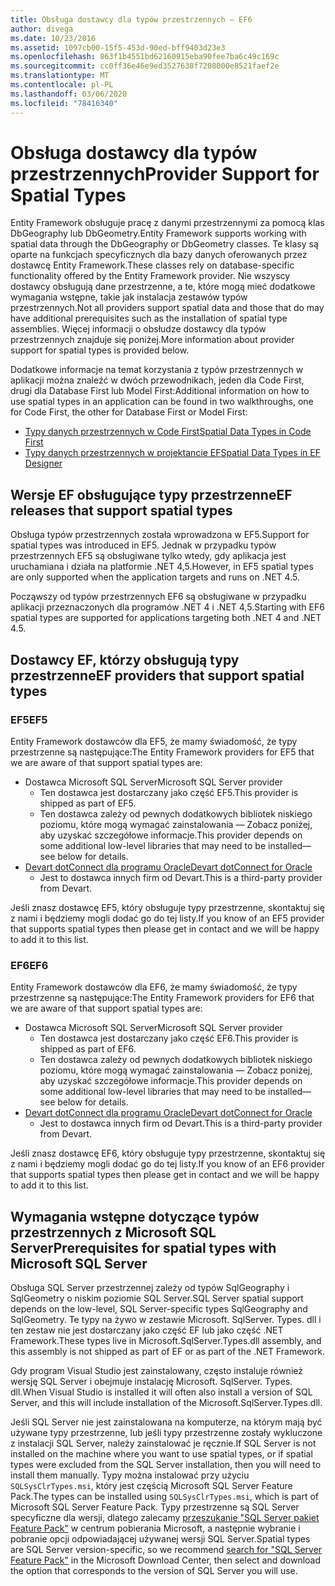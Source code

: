 ```yaml
---
title: Obsługa dostawcy dla typów przestrzennych — EF6
author: divega
ms.date: 10/23/2016
ms.assetid: 1097cb00-15f5-453d-90ed-bff9403d23e3
ms.openlocfilehash: 863f1b4551bd62160915eba90fee7ba6c49c169c
ms.sourcegitcommit: cc0ff36e46e9ed3527638f7208000e8521faef2e
ms.translationtype: MT
ms.contentlocale: pl-PL
ms.lasthandoff: 03/06/2020
ms.locfileid: "78416340"
---
```

# <a name="provider-support-for-spatial-types"></a><span data-ttu-id="b7bc1-102">Obsługa dostawcy dla typów przestrzennych</span><span class="sxs-lookup"><span data-stu-id="b7bc1-102">Provider Support for Spatial Types</span></span>
<span data-ttu-id="b7bc1-103">Entity Framework obsługuje pracę z danymi przestrzennymi za pomocą klas DbGeography lub DbGeometry.</span><span class="sxs-lookup"><span data-stu-id="b7bc1-103">Entity Framework supports working with spatial data through the DbGeography or DbGeometry classes.</span></span> <span data-ttu-id="b7bc1-104">Te klasy są oparte na funkcjach specyficznych dla bazy danych oferowanych przez dostawcę Entity Framework.</span><span class="sxs-lookup"><span data-stu-id="b7bc1-104">These classes rely on database-specific functionality offered by the Entity Framework provider.</span></span> <span data-ttu-id="b7bc1-105">Nie wszyscy dostawcy obsługują dane przestrzenne, a te, które mogą mieć dodatkowe wymagania wstępne, takie jak instalacja zestawów typów przestrzennych.</span><span class="sxs-lookup"><span data-stu-id="b7bc1-105">Not all providers support spatial data and those that do may have additional prerequisites such as the installation of spatial type assemblies.</span></span> <span data-ttu-id="b7bc1-106">Więcej informacji o obsłudze dostawcy dla typów przestrzennych znajduje się poniżej.</span><span class="sxs-lookup"><span data-stu-id="b7bc1-106">More information about provider support for spatial types is provided below.</span></span>  

<span data-ttu-id="b7bc1-107">Dodatkowe informacje na temat korzystania z typów przestrzennych w aplikacji można znaleźć w dwóch przewodnikach, jeden dla Code First, drugi dla Database First lub Model First:</span><span class="sxs-lookup"><span data-stu-id="b7bc1-107">Additional information on how to use spatial types in an application can be found in two walkthroughs, one for Code First, the other for Database First or Model First:</span></span>  

- [<span data-ttu-id="b7bc1-108">Typy danych przestrzennych w Code First</span><span class="sxs-lookup"><span data-stu-id="b7bc1-108">Spatial Data Types in Code First</span></span>](~/ef6/modeling/code-first/data-types/spatial.md)  
- [<span data-ttu-id="b7bc1-109">Typy danych przestrzennych w projektancie EF</span><span class="sxs-lookup"><span data-stu-id="b7bc1-109">Spatial Data Types in EF Designer</span></span>](~/ef6/modeling/designer/data-types/spatial.md)  

## <a name="ef-releases-that-support-spatial-types"></a><span data-ttu-id="b7bc1-110">Wersje EF obsługujące typy przestrzenne</span><span class="sxs-lookup"><span data-stu-id="b7bc1-110">EF releases that support spatial types</span></span>  

<span data-ttu-id="b7bc1-111">Obsługa typów przestrzennych została wprowadzona w EF5.</span><span class="sxs-lookup"><span data-stu-id="b7bc1-111">Support for spatial types was introduced in EF5.</span></span> <span data-ttu-id="b7bc1-112">Jednak w przypadku typów przestrzennych EF5 są obsługiwane tylko wtedy, gdy aplikacja jest uruchamiana i działa na platformie .NET 4,5.</span><span class="sxs-lookup"><span data-stu-id="b7bc1-112">However, in EF5 spatial types are only supported when the application targets and runs on .NET 4.5.</span></span>  

<span data-ttu-id="b7bc1-113">Począwszy od typów przestrzennych EF6 są obsługiwane w przypadku aplikacji przeznaczonych dla programów .NET 4 i .NET 4,5.</span><span class="sxs-lookup"><span data-stu-id="b7bc1-113">Starting with EF6 spatial types are supported for applications targeting both .NET 4 and .NET 4.5.</span></span>  

## <a name="ef-providers-that-support-spatial-types"></a><span data-ttu-id="b7bc1-114">Dostawcy EF, którzy obsługują typy przestrzenne</span><span class="sxs-lookup"><span data-stu-id="b7bc1-114">EF providers that support spatial types</span></span>  

### <a name="ef5"></a><span data-ttu-id="b7bc1-115">EF5</span><span class="sxs-lookup"><span data-stu-id="b7bc1-115">EF5</span></span>  

<span data-ttu-id="b7bc1-116">Entity Framework dostawców dla EF5, że mamy świadomość, że typy przestrzenne są następujące:</span><span class="sxs-lookup"><span data-stu-id="b7bc1-116">The Entity Framework providers for EF5 that we are aware of that support spatial types are:</span></span>  

- <span data-ttu-id="b7bc1-117">Dostawca Microsoft SQL Server</span><span class="sxs-lookup"><span data-stu-id="b7bc1-117">Microsoft SQL Server provider</span></span>  
    - <span data-ttu-id="b7bc1-118">Ten dostawca jest dostarczany jako część EF5.</span><span class="sxs-lookup"><span data-stu-id="b7bc1-118">This provider is shipped as part of EF5.</span></span>  
    - <span data-ttu-id="b7bc1-119">Ten dostawca zależy od pewnych dodatkowych bibliotek niskiego poziomu, które mogą wymagać zainstalowania — Zobacz poniżej, aby uzyskać szczegółowe informacje.</span><span class="sxs-lookup"><span data-stu-id="b7bc1-119">This provider depends on some additional low-level libraries that may need to be installed—see below for details.</span></span>  
- [<span data-ttu-id="b7bc1-120">Devart dotConnect dla programu Oracle</span><span class="sxs-lookup"><span data-stu-id="b7bc1-120">Devart dotConnect for Oracle</span></span>](https://www.devart.com/dotconnect/oracle/)  
    - <span data-ttu-id="b7bc1-121">Jest to dostawca innych firm od Devart.</span><span class="sxs-lookup"><span data-stu-id="b7bc1-121">This is a third-party provider from Devart.</span></span>  

<span data-ttu-id="b7bc1-122">Jeśli znasz dostawcę EF5, który obsługuje typy przestrzenne, skontaktuj się z nami i będziemy mogli dodać go do tej listy.</span><span class="sxs-lookup"><span data-stu-id="b7bc1-122">If you know of an EF5 provider that supports spatial types then please get in contact and we will be happy to add it to this list.</span></span>  

### <a name="ef6"></a><span data-ttu-id="b7bc1-123">EF6</span><span class="sxs-lookup"><span data-stu-id="b7bc1-123">EF6</span></span>  

<span data-ttu-id="b7bc1-124">Entity Framework dostawców dla EF6, że mamy świadomość, że typy przestrzenne są następujące:</span><span class="sxs-lookup"><span data-stu-id="b7bc1-124">The Entity Framework providers for EF6 that we are aware of that support spatial types are:</span></span>  

- <span data-ttu-id="b7bc1-125">Dostawca Microsoft SQL Server</span><span class="sxs-lookup"><span data-stu-id="b7bc1-125">Microsoft SQL Server provider</span></span>  
    - <span data-ttu-id="b7bc1-126">Ten dostawca jest dostarczany jako część EF6.</span><span class="sxs-lookup"><span data-stu-id="b7bc1-126">This provider is shipped as part of EF6.</span></span>  
    - <span data-ttu-id="b7bc1-127">Ten dostawca zależy od pewnych dodatkowych bibliotek niskiego poziomu, które mogą wymagać zainstalowania — Zobacz poniżej, aby uzyskać szczegółowe informacje.</span><span class="sxs-lookup"><span data-stu-id="b7bc1-127">This provider depends on some additional low-level libraries that may need to be installed—see below for details.</span></span>  
- [<span data-ttu-id="b7bc1-128">Devart dotConnect dla programu Oracle</span><span class="sxs-lookup"><span data-stu-id="b7bc1-128">Devart dotConnect for Oracle</span></span>](https://www.devart.com/dotconnect/oracle/)  
    - <span data-ttu-id="b7bc1-129">Jest to dostawca innych firm od Devart.</span><span class="sxs-lookup"><span data-stu-id="b7bc1-129">This is a third-party provider from Devart.</span></span>  

<span data-ttu-id="b7bc1-130">Jeśli znasz dostawcę EF6, który obsługuje typy przestrzenne, skontaktuj się z nami i będziemy mogli dodać go do tej listy.</span><span class="sxs-lookup"><span data-stu-id="b7bc1-130">If you know of an EF6 provider that supports spatial types then please get in contact and we will be happy to add it to this list.</span></span>  

## <a name="prerequisites-for-spatial-types-with-microsoft-sql-server"></a><span data-ttu-id="b7bc1-131">Wymagania wstępne dotyczące typów przestrzennych z Microsoft SQL Server</span><span class="sxs-lookup"><span data-stu-id="b7bc1-131">Prerequisites for spatial types with Microsoft SQL Server</span></span>  

<span data-ttu-id="b7bc1-132">Obsługa SQL Server przestrzennej zależy od typów SqlGeography i SqlGeometry o niskim poziomie SQL Server.</span><span class="sxs-lookup"><span data-stu-id="b7bc1-132">SQL Server spatial support depends on the low-level, SQL Server-specific types SqlGeography and SqlGeometry.</span></span> <span data-ttu-id="b7bc1-133">Te typy na żywo w zestawie Microsoft. SqlServer. Types. dll i ten zestaw nie jest dostarczany jako część EF lub jako część .NET Framework.</span><span class="sxs-lookup"><span data-stu-id="b7bc1-133">These types live in Microsoft.SqlServer.Types.dll assembly, and this assembly is not shipped as part of EF or as part of the .NET Framework.</span></span>  

<span data-ttu-id="b7bc1-134">Gdy program Visual Studio jest zainstalowany, często instaluje również wersję SQL Server i obejmuje instalację Microsoft. SqlServer. Types. dll.</span><span class="sxs-lookup"><span data-stu-id="b7bc1-134">When Visual Studio is installed it will often also install a version of SQL Server, and this will include installation of the Microsoft.SqlServer.Types.dll.</span></span>  

<span data-ttu-id="b7bc1-135">Jeśli SQL Server nie jest zainstalowana na komputerze, na którym mają być używane typy przestrzenne, lub jeśli typy przestrzenne zostały wykluczone z instalacji SQL Server, należy zainstalować je ręcznie.</span><span class="sxs-lookup"><span data-stu-id="b7bc1-135">If SQL Server is not installed on the machine where you want to use spatial types, or if spatial types were excluded from the SQL Server installation, then you will need to install them manually.</span></span> <span data-ttu-id="b7bc1-136">Typy można instalować przy użyciu `SQLSysClrTypes.msi`, który jest częścią Microsoft SQL Server Feature Pack.</span><span class="sxs-lookup"><span data-stu-id="b7bc1-136">The types can be installed using `SQLSysClrTypes.msi`, which is part of Microsoft SQL Server Feature Pack.</span></span> <span data-ttu-id="b7bc1-137">Typy przestrzenne są SQL Server specyficzne dla wersji, dlatego zalecamy [przeszukanie "SQL Server pakiet Feature Pack"](https://www.microsoft.com/search/result.aspx?q=sql+server+feature+pack) w centrum pobierania Microsoft, a następnie wybranie i pobranie opcji odpowiadającej używanej wersji SQL Server.</span><span class="sxs-lookup"><span data-stu-id="b7bc1-137">Spatial types are SQL Server version-specific, so we recommend [search for "SQL Server Feature Pack"](https://www.microsoft.com/search/result.aspx?q=sql+server+feature+pack) in the Microsoft Download Center, then select and download the option that corresponds to the version of SQL Server you will use.</span></span>

